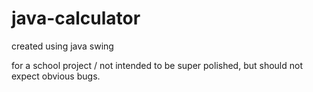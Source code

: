 # java-calculator
created using java swing

for a school project
/ not intended to be super polished, but should not expect obvious bugs.
